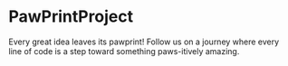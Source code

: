 # PawPrintProject
Every great idea leaves its pawprint! Follow us on a journey where every line of code is a step toward something paws-itively amazing.
